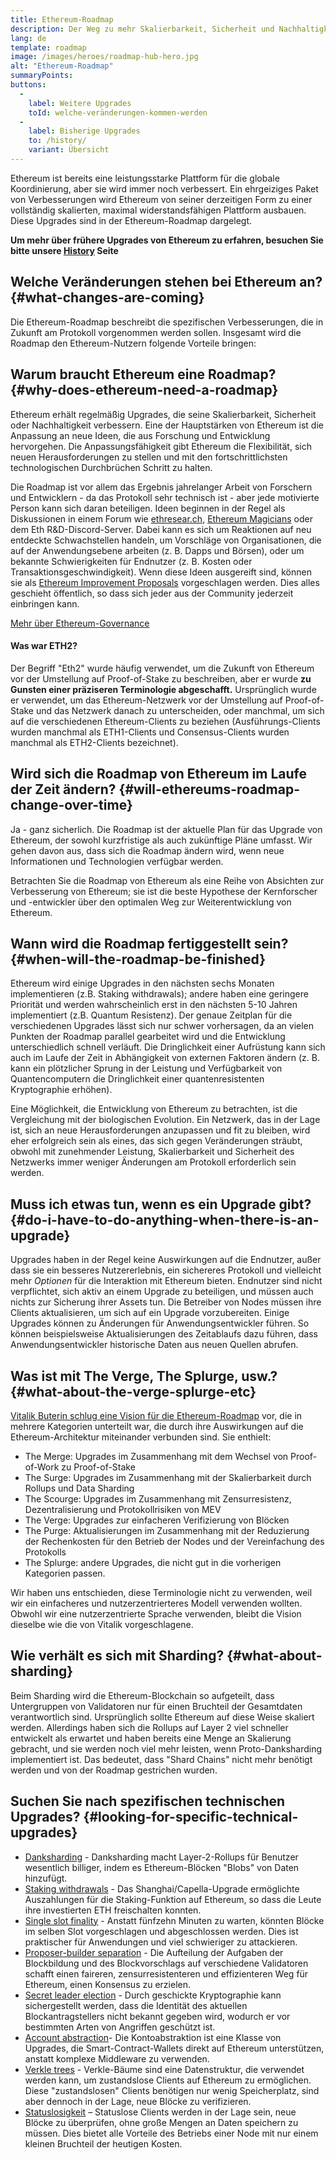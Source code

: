 ```yaml
---
title: Ethereum-Roadmap
description: Der Weg zu mehr Skalierbarkeit, Sicherheit und Nachhaltigkeit für Ethereum.
lang: de
template: roadmap
image: /images/heroes/roadmap-hub-hero.jpg
alt: "Ethereum-Roadmap"
summaryPoints:
buttons:
  - 
    label: Weitere Upgrades
    toId: welche-veränderungen-kommen-werden
  - 
    label: Bisherige Upgrades
    to: /history/
    variant: Übersicht
---
```


Ethereum ist bereits eine leistungsstarke Plattform für die globale Koordinierung, aber sie wird immer noch verbessert. Ein ehrgeiziges Paket von Verbesserungen wird Ethereum von seiner derzeitigen Form zu einer vollständig skalierten, maximal widerstandsfähigen Plattform ausbauen. Diese Upgrades sind in der Ethereum-Roadmap dargelegt.

**Um mehr über frühere Upgrades von Ethereum zu erfahren, besuchen Sie bitte unsere [History](/history/) Seite**

## Welche Veränderungen stehen bei Ethereum an? {#what-changes-are-coming}

Die Ethereum-Roadmap beschreibt die spezifischen Verbesserungen, die in Zukunft am Protokoll vorgenommen werden sollen. Insgesamt wird die Roadmap den Ethereum-Nutzern folgende Vorteile bringen:

<CardGrid>
  <RoadmapActionCard
    to="/roadmap/scaling"
    title="Günstigere Transaktionen"
    image="scaling"
    description="Rollups are too expensive and rely on centralized components, causing users to place too much trust in their operators. The roadmap includes fixes for both of these problems."
    buttonText="More on reducing fees"
  />
  <RoadmapActionCard
    to="/roadmap/security"
    title="Extra Sicherheit"
    image="security"
    description="Ethereum is already very secure but it can be made even stronger, ready to withstand all kinds of attack far into the future."
    buttonText="More on security"
  />
  <RoadmapActionCard
    to="/roadmap/user-experience"
    title="Bessere Nutzererfahrung"
    image="userExperience"
    description="More support for smart contract wallets and light-weight nodes will make using Ethereum simpler and safer."
    buttonText="More on user experience"
  />
  <RoadmapActionCard
    to="/roadmap/future-proofing"
    title="Zukunftssicherung"
    image="futureProofing"
    description="Ethereum researchers and developers are solving tomorrow's problems today, readying the network for future generations."
    buttonText="More on future proofing"
  />
</CardGrid>

## Warum braucht Ethereum eine Roadmap? {#why-does-ethereum-need-a-roadmap}

Ethereum erhält regelmäßig Upgrades, die seine Skalierbarkeit, Sicherheit oder Nachhaltigkeit verbessern. Eine der Hauptstärken von Ethereum ist die Anpassung an neue Ideen, die aus Forschung und Entwicklung hervorgehen. Die Anpassungsfähigkeit gibt Ethereum die Flexibilität, sich neuen Herausforderungen zu stellen und mit den fortschrittlichsten technologischen Durchbrüchen Schritt zu halten.

<RoadmapImageContent title="Wie die Roadmap definiert wird">

Die Roadmap ist vor allem das Ergebnis jahrelanger Arbeit von Forschern und Entwicklern - da das Protokoll sehr technisch ist - aber jede motivierte Person kann sich daran beteiligen. Ideen beginnen in der Regel als Diskussionen in einem Forum wie [ethresear.ch](https://ethresear.ch/), [Ethereum Magicians](https://ethereum-magicians.org/) oder dem Eth R&D-Discord-Server. Dabei kann es sich um Reaktionen auf neu entdeckte Schwachstellen handeln, um Vorschläge von Organisationen, die auf der Anwendungsebene arbeiten (z. B. Dapps und Börsen), oder um bekannte Schwierigkeiten für Endnutzer (z. B. Kosten oder Transaktionsgeschwindigkeit). Wenn diese Ideen ausgereift sind, können sie als [Ethereum Improvement Proposals](https://eips.ethereum.org/) vorgeschlagen werden. Dies alles geschieht öffentlich, so dass sich jeder aus der Community jederzeit einbringen kann.

[Mehr über Ethereum-Governance](/governance/)

</RoadmapImageContent>

<InfoBanner mb={8}>
  <h4 style={{ marginTop: 0 }}>Was war ETH2?</h4>

  <p>Der Begriff "Eth2" wurde häufig verwendet, um die Zukunft von Ethereum vor der Umstellung auf Proof-of-Stake zu beschreiben, aber er wurde <strong>zu Gunsten einer präziseren Terminologie abgeschafft.</strong> Ursprünglich wurde er verwendet, um das Ethereum-Netzwerk vor der Umstellung auf Proof-of-Stake und das Netzwerk danach zu unterscheiden, oder manchmal, um sich auf die verschiedenen Ethereum-Clients zu beziehen (Ausführungs-Clients wurden manchmal als ETH1-Clients und Consensus-Clients wurden manchmal als ETH2-Clients bezeichnet).</p>

</InfoBanner>

## Wird sich die Roadmap von Ethereum im Laufe der Zeit ändern? {#will-ethereums-roadmap-change-over-time}

Ja - ganz sicherlich. Die Roadmap ist der aktuelle Plan für das Upgrade von Ethereum, der sowohl kurzfristige als auch zukünftige Pläne umfasst. Wir gehen davon aus, dass sich die Roadmap ändern wird, wenn neue Informationen und Technologien verfügbar werden.

Betrachten Sie die Roadmap von Ethereum als eine Reihe von Absichten zur Verbesserung von Ethereum; sie ist die beste Hypothese der Kernforscher und -entwickler über den optimalen Weg zur Weiterentwicklung von Ethereum.

## Wann wird die Roadmap fertiggestellt sein? {#when-will-the-roadmap-be-finished}

Ethereum wird einige Upgrades in den nächsten sechs Monaten implementieren (z.B. Staking withdrawals); andere haben eine geringere Priorität und werden wahrscheinlich erst in den nächsten 5-10 Jahren implementiert (z.B. Quantum Resistenz). Der genaue Zeitplan für die verschiedenen Upgrades lässt sich nur schwer vorhersagen, da an vielen Punkten der Roadmap parallel gearbeitet wird und die Entwicklung unterschiedlich schnell verläuft. Die Dringlichkeit einer Aufrüstung kann sich auch im Laufe der Zeit in Abhängigkeit von externen Faktoren ändern (z. B. kann ein plötzlicher Sprung in der Leistung und Verfügbarkeit von Quantencomputern die Dringlichkeit einer quantenresistenten Kryptographie erhöhen).

Eine Möglichkeit, die Entwicklung von Ethereum zu betrachten, ist die Vergleichung mit der biologischen Evolution. Ein Netzwerk, das in der Lage ist, sich an neue Herausforderungen anzupassen und fit zu bleiben, wird eher erfolgreich sein als eines, das sich gegen Veränderungen sträubt, obwohl mit zunehmender Leistung, Skalierbarkeit und Sicherheit des Netzwerks immer weniger Änderungen am Protokoll erforderlich sein werden.

## Muss ich etwas tun, wenn es ein Upgrade gibt? {#do-i-have-to-do-anything-when-there-is-an-upgrade}

Upgrades haben in der Regel keine Auswirkungen auf die Endnutzer, außer dass sie ein besseres Nutzererlebnis, ein sichereres Protokoll und vielleicht mehr <i>Optionen</i> für die Interaktion mit Ethereum bieten. Endnutzer sind nicht verpflichtet, sich aktiv an einem Upgrade zu beteiligen, und müssen auch nichts zur Sicherung ihrer Assets tun. Die Betreiber von Nodes müssen ihre Clients aktualisieren, um sich auf ein Upgrade vorzubereiten. Einige Upgrades können zu Änderungen für Anwendungsentwickler führen. So können beispielsweise Aktualisierungen des Zeitablaufs dazu führen, dass Anwendungsentwickler historische Daten aus neuen Quellen abrufen.

## Was ist mit The Verge, The Splurge, usw.? {#what-about-the-verge-splurge-etc}

[Vitalik Buterin schlug eine Vision für die Ethereum-Roadmap](https://twitter.com/VitalikButerin/status/1588669782471368704) vor, die in mehrere Kategorien unterteilt war, die durch ihre Auswirkungen auf die Ethereum-Architektur miteinander verbunden sind. Sie enthielt:

- The Merge: Upgrades im Zusammenhang mit dem Wechsel von Proof-of-Work zu Proof-of-Stake
- The Surge: Upgrades im Zusammenhang mit der Skalierbarkeit durch Rollups und Data Sharding
- The Scourge: Upgrades im Zusammenhang mit Zensurresistenz, Dezentralisierung und Protokollrisiken von MEV
- The Verge: Upgrades zur einfacheren Verifizierung von Blöcken
- The Purge: Aktualisierungen im Zusammenhang mit der Reduzierung der Rechenkosten für den Betrieb der Nodes und der Vereinfachung des Protokolls
- The Splurge: andere Upgrades, die nicht gut in die vorherigen Kategorien passen.

Wir haben uns entschieden, diese Terminologie nicht zu verwenden, weil wir ein einfacheres und nutzerzentrierteres Modell verwenden wollten. Obwohl wir eine nutzerzentrierte Sprache verwenden, bleibt die Vision dieselbe wie die von Vitalik vorgeschlagene.

## Wie verhält es sich mit Sharding? {#what-about-sharding}

Beim Sharding wird die Ethereum-Blockchain so aufgeteilt, dass Untergruppen von Validatoren nur für einen Bruchteil der Gesamtdaten verantwortlich sind. Ursprünglich sollte Ethereum auf diese Weise skaliert werden. Allerdings haben sich die Rollups auf Layer 2 viel schneller entwickelt als erwartet und haben bereits eine Menge an Skalierung gebracht, und sie werden noch viel mehr leisten, wenn Proto-Danksharding implementiert ist. Das bedeutet, dass "Shard Chains" nicht mehr benötigt werden und von der Roadmap gestrichen wurden.

## Suchen Sie nach spezifischen technischen Upgrades? {#looking-for-specific-technical-upgrades}

- [Danksharding](/roadmap/danksharding) - Danksharding macht Layer-2-Rollups für Benutzer wesentlich billiger, indem es Ethereum-Blöcken "Blobs" von Daten hinzufügt.
- [Staking withdrawals](/staking/withdrawals) - Das Shanghai/Capella-Upgrade ermöglichte Auszahlungen für die Staking-Funktion auf Ethereum, so dass die Leute ihre investierten ETH freischalten konnten.
- [Single slot finality](/roadmap/single-slot-finality) - Anstatt fünfzehn Minuten zu warten, könnten Blöcke im selben Slot vorgeschlagen und abgeschlossen werden. Dies ist praktischer für Anwendungen und viel schwieriger zu attackieren.
- [Proposer-builder separation](/roadmap/pbs) - Die Aufteilung der Aufgaben der Blockbildung und des Blockvorschlags auf verschiedene Validatoren schafft einen faireren, zensurresistenteren und effizienteren Weg für Ethereum, einen Konsensus zu erzielen.
- [Secret leader election](/roadmap/secret-leader-election) - Durch geschickte Kryptographie kann sichergestellt werden, dass die Identität des aktuellen Blockantragstellers nicht bekannt gegeben wird, wodurch er vor bestimmten Arten von Angriffen geschützt ist.
- [Account abstraction](/roadmap/account-abstraction)- Die Kontoabstraktion ist eine Klasse von Upgrades, die Smart-Contract-Wallets direkt auf Ethereum unterstützen, anstatt komplexe Middleware zu verwenden.
- [Verkle trees](/roadmap/verkle-trees) - Verkle-Bäume sind eine Datenstruktur, die verwendet werden kann, um zustandslose Clients auf Ethereum zu ermöglichen. Diese "zustandslosen" Clients benötigen nur wenig Speicherplatz, sind aber dennoch in der Lage, neue Blöcke zu verifizieren.
- [Statuslosigkeit](/roadmap/statelessness) – Statuslose Clients werden in der Lage sein, neue Blöcke zu überprüfen, ohne große Mengen an Daten speichern zu müssen. Dies bietet alle Vorteile des Betriebs einer Node mit nur einem kleinen Bruchteil der heutigen Kosten.
